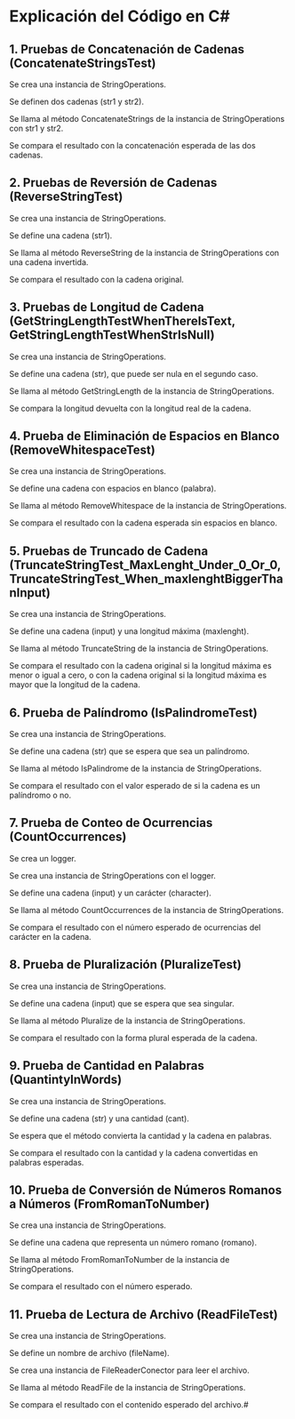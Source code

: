 Explicación del Código en C#
============================

1\. Pruebas de Concatenación de Cadenas (ConcatenateStringsTest)
----------------------------------------------------------------

Se crea una instancia de StringOperations.

Se definen dos cadenas (str1 y str2).

Se llama al método ConcatenateStrings de la instancia de StringOperations con str1 y str2.

Se compara el resultado con la concatenación esperada de las dos cadenas.

2\. Pruebas de Reversión de Cadenas (ReverseStringTest)
-------------------------------------------------------

Se crea una instancia de StringOperations.

Se define una cadena (str1).

Se llama al método ReverseString de la instancia de StringOperations con una cadena invertida.

Se compara el resultado con la cadena original.

3\. Pruebas de Longitud de Cadena (GetStringLengthTestWhenThereIsText, GetStringLengthTestWhenStrIsNull)
--------------------------------------------------------------------------------------------------------

Se crea una instancia de StringOperations.

Se define una cadena (str), que puede ser nula en el segundo caso.

Se llama al método GetStringLength de la instancia de StringOperations.

Se compara la longitud devuelta con la longitud real de la cadena.

4\. Prueba de Eliminación de Espacios en Blanco (RemoveWhitespaceTest)
----------------------------------------------------------------------

Se crea una instancia de StringOperations.

Se define una cadena con espacios en blanco (palabra).

Se llama al método RemoveWhitespace de la instancia de StringOperations.

Se compara el resultado con la cadena esperada sin espacios en blanco.

5\. Pruebas de Truncado de Cadena (TruncateStringTest\_MaxLenght\_Under\_0\_Or\_0, TruncateStringTest\_When\_maxlenghtBiggerThanInput)
--------------------------------------------------------------------------------------------------------------------------------------

Se crea una instancia de StringOperations.

Se define una cadena (input) y una longitud máxima (maxlenght).

Se llama al método TruncateString de la instancia de StringOperations.

Se compara el resultado con la cadena original si la longitud máxima es menor o igual a cero, o con la cadena original si la longitud máxima es mayor que la longitud de la cadena.

6\. Prueba de Palíndromo (IsPalindromeTest)
-------------------------------------------

Se crea una instancia de StringOperations.

Se define una cadena (str) que se espera que sea un palíndromo.

Se llama al método IsPalindrome de la instancia de StringOperations.

Se compara el resultado con el valor esperado de si la cadena es un palíndromo o no.

7\. Prueba de Conteo de Ocurrencias (CountOccurrences)
------------------------------------------------------

Se crea un logger.

Se crea una instancia de StringOperations con el logger.

Se define una cadena (input) y un carácter (character).

Se llama al método CountOccurrences de la instancia de StringOperations.

Se compara el resultado con el número esperado de ocurrencias del carácter en la cadena.

8\. Prueba de Pluralización (PluralizeTest)
-------------------------------------------

Se crea una instancia de StringOperations.

Se define una cadena (input) que se espera que sea singular.

Se llama al método Pluralize de la instancia de StringOperations.

Se compara el resultado con la forma plural esperada de la cadena.

9\. Prueba de Cantidad en Palabras (QuantintyInWords)
-----------------------------------------------------

Se crea una instancia de StringOperations.

Se define una cadena (str) y una cantidad (cant).

Se espera que el método convierta la cantidad y la cadena en palabras.

Se compara el resultado con la cantidad y la cadena convertidas en palabras esperadas.

10\. Prueba de Conversión de Números Romanos a Números (FromRomanToNumber)
--------------------------------------------------------------------------

Se crea una instancia de StringOperations.

Se define una cadena que representa un número romano (romano).

Se llama al método FromRomanToNumber de la instancia de StringOperations.

Se compara el resultado con el número esperado.

11\. Prueba de Lectura de Archivo (ReadFileTest)
------------------------------------------------

Se crea una instancia de StringOperations.

Se define un nombre de archivo (fileName).

Se crea una instancia de FileReaderConector para leer el archivo.

Se llama al método ReadFile de la instancia de StringOperations.

Se compara el resultado con el contenido esperado del archivo.#